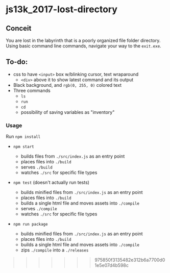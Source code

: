 # js13k_2017-lost-directory

## Conceit
You are lost in the labyrinth that is a poorly organized file folder directory. Using basic command line commands, navigate your way to the `exit.exe`.

## To-do:
- css to have `<input>` box w/blinking cursor, text wraparound
    - `<div>` above it to show latest command and its output
- Black background, and `rgb(0, 255, 0)` colored text
- Three commands
    - `ls`
    - `run`
    - `cd`
    - possibility of saving variables as "inventory"

### Usage
Run `npm install`

- `npm start`
  - builds files from `./src/index.js` as an entry point
  - places files into `./build`
  - serves `./build`
  - watches `./src` for specific file types

- `npm test` (doesn't actually run tests)
  - builds minified files from `./src/index.js` as an entry point
  - places files into `./build`
  - builds a single html file and moves assets into `./compile`
  - serves `./compile`
  - watches `./src` for specific file types

- `npm run package`
  - builds minified files from `./src/index.js` as an entry point
  - places files into `./build`
  - builds a single html file and moves assets into `./compile`
  - zips `./compile` into a `./releases`
>>>>>>> 975850f3135482e312b6a7700d01e5e07d4b598c
